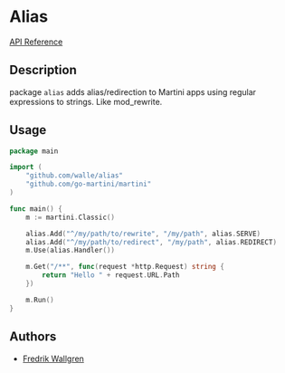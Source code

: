 # Alias

[API Reference](http://godoc.org/github.com/walle/alias)

## Description

package `alias` adds alias/redirection to Martini apps using regular expressions to strings. Like mod_rewrite.

## Usage

```go
package main

import (
    "github.com/walle/alias"
    "github.com/go-martini/martini"
)

func main() {
    m := martini.Classic()

    alias.Add("^/my/path/to/rewrite", "/my/path", alias.SERVE)
    alias.Add("^/my/path/to/redirect", "/my/path", alias.REDIRECT)
    m.Use(alias.Handler())

    m.Get("/**", func(request *http.Request) string {
        return "Hello " + request.URL.Path
    })

    m.Run()
}
```

## Authors

* [Fredrik Wallgren](https://github.com/walle)